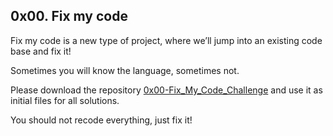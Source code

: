 ## 0x00. Fix my code
Fix my code is a new type of project, where we’ll jump into an existing code base and fix it!

Sometimes you will know the language, sometimes not.

Please download the repository <a href="https://github.com/holbertonschool/0x00-Fix_My_Code_Challenge" >0x00-Fix_My_Code_Challenge</a> and use it as initial files for all solutions.

You should not recode everything, just fix it!
